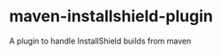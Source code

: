 maven-installshield-plugin
==========================

A plugin to handle InstallShield builds from maven
